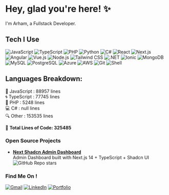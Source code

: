 # Hey, glad you're here! ✨

I'm Arham, a Fullstack Developer.

## Tech I Use

![JavaScript](https://img.shields.io/badge/-JavaScript-F7DF1E?style=flat-square&logo=javascript&logoColor=black)
![TypeScript](https://img.shields.io/badge/-TypeScript-007ACC?style=flat-square&logo=typescript&logoColor=white)
![PHP](https://img.shields.io/badge/-PHP-777BB4?style=flat-square&logo=php&logoColor=white)
![Python](https://img.shields.io/badge/-Python-3776AB?style=flat-square&logo=python&logoColor=white)
![C#](https://img.shields.io/badge/-C%23-239120?style=flat-square&logo=c-sharp&logoColor=white)
![React](https://img.shields.io/badge/-React-61DAFB?style=flat-square&logo=react&logoColor=black)
![Next.js](https://img.shields.io/badge/-Next.js-000000?style=flat-square&logo=next.js&logoColor=white)
![Angular](https://img.shields.io/badge/-Angular-DD0031?style=flat-square&logo=angular&logoColor=white)
![Vue.js](https://img.shields.io/badge/-Vue.js-4FC08D?style=flat-square&logo=vue.js&logoColor=white)
![Node.js](https://img.shields.io/badge/-Node.js-339933?style=flat-square&logo=node.js&logoColor=white)
![Tailwind CSS](https://img.shields.io/badge/-Tailwind%20CSS-38B2AC?style=flat-square&logo=tailwind-css&logoColor=white)
![.NET](https://img.shields.io/badge/-.NET-512BD4?style=flat-square&logo=dotnet&logoColor=white)
![Ionic](https://img.shields.io/badge/-Ionic-3880FF?style=flat-square&logo=ionic&logoColor=white)
![MongoDB](https://img.shields.io/badge/-MongoDB-47A248?style=flat-square&logo=mongodb&logoColor=white)
![MySQL](https://img.shields.io/badge/-MySQL-4479A1?style=flat-square&logo=mysql&logoColor=white)
![PostgreSQL](https://img.shields.io/badge/-PostgreSQL-336791?style=flat-square&logo=postgresql&logoColor=white)
![Azure](https://img.shields.io/badge/-Azure-0078D4?style=flat-square&logo=microsoft-azure&logoColor=white)
![AWS](https://img.shields.io/badge/-AWS-232F3E?style=flat-square&logo=amazon-aws&logoColor=white)
![Git](https://img.shields.io/badge/-Git-F05032?style=flat-square&logo=git&logoColor=white)
![Shell](https://img.shields.io/badge/-Shell-4EAA25?style=flat-square&logo=gnu-bash&logoColor=white)

Languages Breakdown:
-------------------
🚀 JavaScript   : 88957 lines  
🌀 TypeScript   : 77745 lines  
🐘 PHP          : 5248 lines  
💻 C#           : null lines  
🔍 Other        : 153535 lines  

🎯 **Total Lines of Code: 325485**

### Open Source Projects

- **[Next Shadcn Admin Dashboard](https://github.com/arhamkhnz/next-shadcn-admin-dashboard)**  
Admin Dashboard built with Next.js 14 + TypeScript + Shadcn UI  
![GitHub Repo stars](https://img.shields.io/github/stars/arhamkhnz/next-shadcn-admin-dashboard?color=FFD700&label=⭐&style=flat)

### Find Me On !

[![Gmail](https://img.shields.io/badge/Gmail-D14836?style=for-the-badge&logo=gmail&logoColor=white)](mailto:md.arhamkhan09@gmail.com)
[![LinkedIn](https://img.shields.io/badge/LinkedIn-%230077B5.svg?&style=for-the-badge&logo=linkedin&logoColor=white)](https://www.linkedin.com/in/mohammed-arham-khan/)
[![Portfolio](https://img.shields.io/badge/Portfolio-%23000000.svg?&style=for-the-badge&logo=google-chrome&logoColor=white)](https://arham.cc/)
